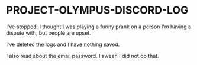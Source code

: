 # PROJECT-OLYMPUS-DISCORD-LOG
I've stopped. I thought I was playing a funny prank on a person I'm having a dispute with, but people are upset. 

I've deleted the logs and I have nothing saved.

I also read about the email password. I swear, I did not do that.
